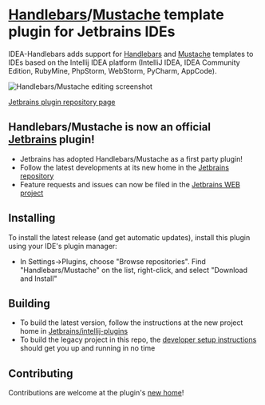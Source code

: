 # [Handlebars](http://handlebarsjs.com/)/[Mustache](http://mustache.github.com/) template plugin for Jetbrains IDEs

IDEA-Handlebars adds support for [Handlebars](http://handlebarsjs.com/) and [Mustache](http://mustache.github.com/) templates to IDEs based on the Intellij IDEA platform (IntelliJ IDEA, IDEA Community Edition, RubyMine, PhpStorm, WebStorm, PyCharm, AppCode).

![Handlebars/Mustache editing screenshot](https://raw.github.com/dmarcotte/idea-handlebars/master/markdown_images/editor.png "Handlebars/Mustache editing")

[Jetbrains plugin repository page](http://plugins.intellij.net/plugin/?idea&pluginId=6884)

## Handlebars/Mustache is now an official [Jetbrains](http://www.jetbrains.com/) plugin!
* Jetbrains has adopted Handlebars/Mustache as a first party plugin!
* Follow the latest developments at its new home in the [Jetbrains repository](https://github.com/JetBrains/intellij-plugins/tree/master/handlebars)
* Feature requests and issues can now be filed in the [Jetbrains WEB project](http://youtrack.jetbrains.com/issues/WEB)

## Installing
To install the latest release (and get automatic updates), install this plugin using your IDE's plugin manager:
  * In Settings->Plugins, choose "Browse repositories".  Find "Handlebars/Mustache" on the list, right-click, and select "Download and Install"

## Building
* To build the latest version, follow the instructions at the new project home in [Jetbrains/intellij-plugins](https://github.com/JetBrains/intellij-plugins/tree/master/handlebars)
* To build the legacy project in this repo, the [developer setup instructions](https://github.com/dmarcotte/idea-handlebars/blob/master/developer_environment.md) should get you up and running in no time



## Contributing
Contributions are welcome at the plugin's [new home](https://github.com/JetBrains/intellij-plugins/tree/master/handlebars)!

